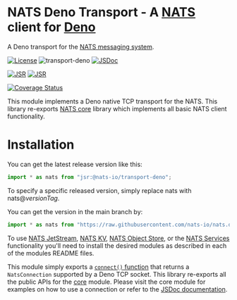 # NATS Deno Transport - A [NATS](http://nats.io) client for [Deno](https://deno.land)

A Deno transport for the [NATS messaging system](https://nats.io).

[![License](https://img.shields.io/badge/Licence-Apache%202.0-blue.svg)](./LICENSE)
![transport-deno](https://github.com/nats-io/nats.js/actions/workflows/test.yml/badge.svg)
[![JSDoc](https://img.shields.io/badge/JSDoc-reference-blue)](https://nats-io.github.io/nats.js)

[![JSR](https://jsr.io/badges/@nats-io/transport-deno)](https://jsr.io/@nats-io/transport-deno)
[![JSR](https://jsr.io/badges/@nats-io/transport-deno/score)](https://jsr.io/@nats-io/transport-deno)

[![Coverage Status](https://coveralls.io/repos/github/nats-io/nats.deno/badge.svg?branch=main)](https://coveralls.io/github/nats-io/nats.deno?branch=main)

This module implements a Deno native TCP transport for the NATS. This library
re-exports [NATS core](../core/README.md) library which implements all basic
NATS client functionality.

# Installation

You can get the latest release version like this:

```typescript
import * as nats from "jsr:@nats-io/transport-deno";
```

To specify a specific released version, simply replace nats with
nats@_versionTag_.

You can get the version in the main branch by:

```typescript
import * as nats from "https://raw.githubusercontent.com/nats-io/nats.deno/main/src/types.ts";
```

To use [NATS JetStream](../jetstream/README.md), [NATS KV](../kv/README.md),
[NATS Object Store](../obj/README.md), or the
[NATS Services](../services/README.md) functionality you'll need to install the
desired modules as described in each of the modules README files.

This module simply exports a
[`connect()` function](../core/README.md#connecting-to-a-nats-server) that
returns a `NatsConnection` supported by a Deno TCP socket. This library
re-exports all the public APIs for the [core](../core/README.md) module. Please
visit the core module for examples on how to use a connection or refer to the
[JSDoc documentation](https://nats-io.github.io/nats.deno).
